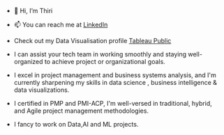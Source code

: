 - 👋 Hi, I’m Thiri
- 📫 You can reach me at [LinkedIn](https://www.linkedin.com/in/thantthirimyokyi/)
-  Check out my Data Visualisation profile [Tableau Public](https://public.tableau.com/app/profile/thant.thiri.kyi/vizzes)

- I can assist your tech team in working smoothly and staying well-organized to achieve project or organizational goals. 
- I excel in project management and business systems analysis, and I'm currently sharpening my skills in data science , business intelligence & data visualizations. 
- I certified in PMP and PMI-ACP, I'm well-versed in traditional, hybrid, and Agile project management methodologies.
- I fancy to work on Data,AI and ML projects.

<!---
thikyi/thikyi is a ✨ special ✨ repository because its `README.md` (this file) appears on your GitHub profile.
You can click the Preview link to take a look at your changes.
--->
